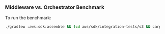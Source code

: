 ### Middleware vs. Orchestrator Benchmark

To run the benchmark:
```bash
./gradlew :aws:sdk:assemble && (cd aws/sdk/integration-tests/s3 && cargo bench)
```
